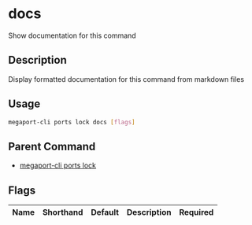 # docs

Show documentation for this command

## Description

Display formatted documentation for this command from markdown files

## Usage

```sh
megaport-cli ports lock docs [flags]
```


## Parent Command

* [megaport-cli ports lock](megaport-cli_ports_lock.md)
## Flags

| Name | Shorthand | Default | Description | Required |
|------|-----------|---------|-------------|----------|


